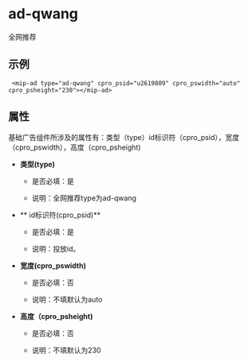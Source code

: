 # ad-qwang

全网推荐 

## 示例

``` 
 <mip-ad type="ad-qwang" cpro_psid="u2619809" cpro_pswidth="auto" cpro_psheight="230"></mip-ad>
```

## 属性

基础广告组件所涉及的属性有：类型（type）id标识符（cpro_psid），宽度（cpro_pswidth），高度（cpro_psheight)

- **类型(type)**
    
    - 是否必填：是

    - 说明：全网推荐type为ad-qwang


- ** id标识符(cpro_psid)**
    
    - 是否必填：是

    - 说明：投放id。

- **宽度(cpro_pswidth)**
    
    - 是否必填：否

    - 说明：不填默认为auto 

- **高度（cpro_psheight)**

    - 是否必填：否

    - 说明：不填默认为230

